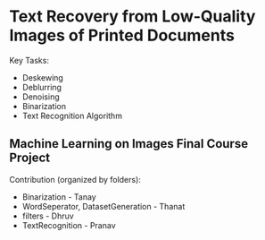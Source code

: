 # Text Recovery from Low-Quality Images of Printed Documents
Key Tasks: 
* Deskewing
* Deblurring
* Denoising
* Binarization
* Text Recognition Algorithm

## Machine Learning on Images Final Course Project
Contribution (organized by folders):
* Binarization - Tanay
* WordSeperator, DatasetGeneration - Thanat
* filters - Dhruv
* TextRecognition - Pranav



